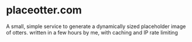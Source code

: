 # placeotter.com

A small, simple service to generate a dynamically sized placeholder image of otters. written in a few hours by me, with caching and IP rate limiting

